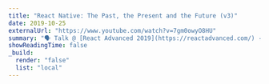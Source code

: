 ```yaml
---
title: "React Native: The Past, the Present and the Future (v3)"
date: 2019-10-25
externalUrl: "https://www.youtube.com/watch?v=7gm0owyO8HU"
summary: "🗣 Talk @ [React Advanced 2019](https://reactadvanced.com/) - [slides](https://speakerdeck.com/kelset/react-native-past-future-and-present)"
showReadingTime: false
_build:
  render: "false"
  list: "local"
---
```

